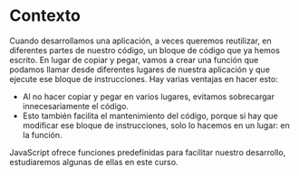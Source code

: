 # Contexto
Cuando desarrollamos una aplicación, a veces queremos reutilizar, en diferentes partes de nuestro código, un bloque de código que ya hemos escrito. En lugar de copiar y pegar, vamos a crear una función que podamos llamar desde diferentes lugares de nuestra aplicación y que ejecute ese bloque de instrucciones. Hay varias ventajas en hacer esto:

- Al no hacer copiar y pegar en varios lugares, evitamos sobrecargar innecesariamente el código.
- Esto también facilita el mantenimiento del código, porque si hay que modificar ese bloque de instrucciones, solo lo hacemos en un lugar: en la función.

JavaScript ofrece funciones predefinidas para facilitar nuestro desarrollo, estudiaremos algunas de ellas en este curso.